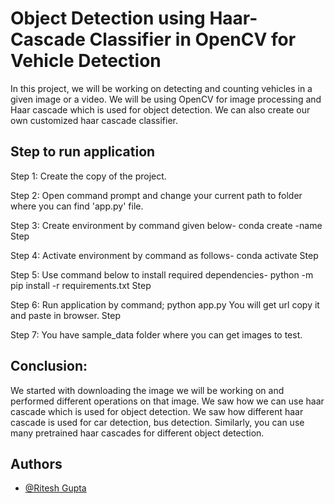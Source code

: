 
# Object Detection using Haar-Cascade Classifier in OpenCV for Vehicle Detection

In this project, we will be working on detecting and counting vehicles in a given image or a video. We will be using OpenCV for image processing and Haar cascade which is used for object detection. We can also create our own customized haar cascade classifier.



## Step to run application
Step 1: Create the copy of the project. 

Step 2: Open command prompt and change your current path to folder where you can find 'app.py' file. 

Step 3: Create environment by command given below- conda create -name Step 

Step 4: Activate environment by command as follows- conda activate Step 

Step 5: Use command below to install required dependencies- python -m pip install -r requirements.txt Step 

Step 6: Run application by command; python app.py You will get url copy it and paste in browser. Step
 
Step 7: You have sample_data folder where you can get images to test.
## Conclusion:
We started with downloading the image we will be working on and performed different operations on that image. We saw how we can use haar cascade which is used for object detection. We saw how different haar cascade is used for car detection, bus detection. Similarly, you can use many pretrained haar cascades for different object detection.
## Authors

- [@Ritesh Gupta](https://github.com/riteshgupta7355)

